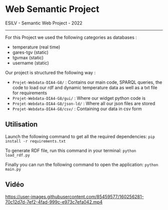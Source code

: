 # Web Semantic Project

ESILV - Semantic Web Project - 2022

---

For this Project we used the following categories as databases :
- temperature (real time)
- gares-tgv (static)
- tgvmax (static)
- username (static)

Our project is structured the following way :
- `Projet-Webdata-DIA4-G8/` : Contains our main code, SPARQL queries, the code to load our rdf and dynamic temperature data as well as a txt file for requirements
- `Projet-Webdata-DIA4-G8/gui/` : Where our widget python code is
- `Projet-Webdata-DIA4-G8/json-ld/` : Where all our json files are stored
- `Projet-Webdata-DIA4-G8/csv/` : Containing our data in csv form


## Utilisation

Launch the following command to get all the required dependencies:
`pip install -r requirements.txt`

To generate RDF file, run this command in your terminal:
`python load_rdf.py`

Finally you can run the following command to open the application:
`python main.py`


## Vidéo
https://user-images.githubusercontent.com/85459577/160256281-70c12d7d-7ef2-4fad-999c-e973c7efa042.mp4

